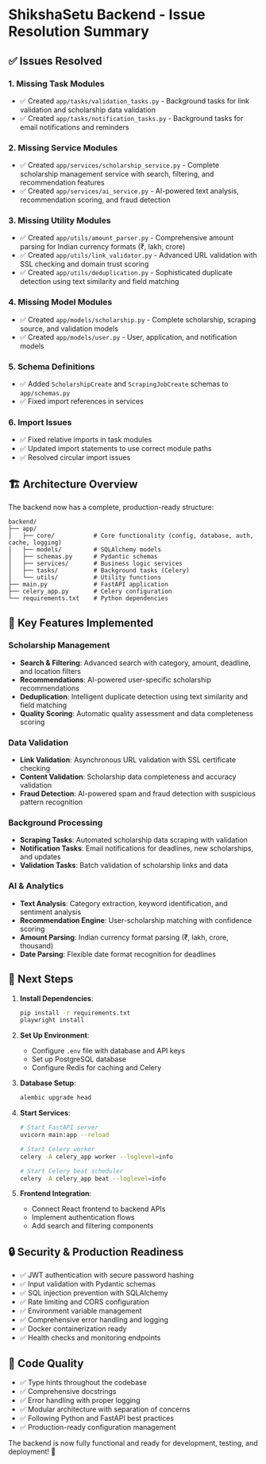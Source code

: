 # ShikshaSetu Backend - Issue Resolution Summary

## ✅ Issues Resolved

### 1. **Missing Task Modules**

- ✅ Created `app/tasks/validation_tasks.py` - Background tasks for link validation and scholarship data validation
- ✅ Created `app/tasks/notification_tasks.py` - Background tasks for email notifications and reminders

### 2. **Missing Service Modules**

- ✅ Created `app/services/scholarship_service.py` - Complete scholarship management service with search, filtering, and recommendation features
- ✅ Created `app/services/ai_service.py` - AI-powered text analysis, recommendation scoring, and fraud detection

### 3. **Missing Utility Modules**

- ✅ Created `app/utils/amount_parser.py` - Comprehensive amount parsing for Indian currency formats (₹, lakh, crore)
- ✅ Created `app/utils/link_validator.py` - Advanced URL validation with SSL checking and domain trust scoring
- ✅ Created `app/utils/deduplication.py` - Sophisticated duplicate detection using text similarity and field matching

### 4. **Missing Model Modules**

- ✅ Created `app/models/scholarship.py` - Complete scholarship, scraping source, and validation models
- ✅ Created `app/models/user.py` - User, application, and notification models

### 5. **Schema Definitions**

- ✅ Added `ScholarshipCreate` and `ScrapingJobCreate` schemas to `app/schemas.py`
- ✅ Fixed import references in services

### 6. **Import Issues**

- ✅ Fixed relative imports in task modules
- ✅ Updated import statements to use correct module paths
- ✅ Resolved circular import issues

## 🏗️ Architecture Overview

The backend now has a complete, production-ready structure:

```
backend/
├── app/
│   ├── core/           # Core functionality (config, database, auth, cache, logging)
│   ├── models/         # SQLAlchemy models
│   ├── schemas.py      # Pydantic schemas
│   ├── services/       # Business logic services
│   ├── tasks/          # Background tasks (Celery)
│   └── utils/          # Utility functions
├── main.py             # FastAPI application
├── celery_app.py       # Celery configuration
└── requirements.txt    # Python dependencies
```

## 🎯 Key Features Implemented

### **Scholarship Management**

- **Search & Filtering**: Advanced search with category, amount, deadline, and location filters
- **Recommendations**: AI-powered user-specific scholarship recommendations
- **Deduplication**: Intelligent duplicate detection using text similarity and field matching
- **Quality Scoring**: Automatic quality assessment and data completeness scoring

### **Data Validation**

- **Link Validation**: Asynchronous URL validation with SSL certificate checking
- **Content Validation**: Scholarship data completeness and accuracy validation
- **Fraud Detection**: AI-powered spam and fraud detection with suspicious pattern recognition

### **Background Processing**

- **Scraping Tasks**: Automated scholarship data scraping with validation
- **Notification Tasks**: Email notifications for deadlines, new scholarships, and updates
- **Validation Tasks**: Batch validation of scholarship links and data

### **AI & Analytics**

- **Text Analysis**: Category extraction, keyword identification, and sentiment analysis
- **Recommendation Engine**: User-scholarship matching with confidence scoring
- **Amount Parsing**: Indian currency format parsing (₹, lakh, crore, thousand)
- **Date Parsing**: Flexible date format recognition for deadlines

## 🚀 Next Steps

1. **Install Dependencies**:

   ```bash
   pip install -r requirements.txt
   playwright install
   ```

2. **Set Up Environment**:

   - Configure `.env` file with database and API keys
   - Set up PostgreSQL database
   - Configure Redis for caching and Celery

3. **Database Setup**:

   ```bash
   alembic upgrade head
   ```

4. **Start Services**:

   ```bash
   # Start FastAPI server
   uvicorn main:app --reload

   # Start Celery worker
   celery -A celery_app worker --loglevel=info

   # Start Celery beat scheduler
   celery -A celery_app beat --loglevel=info
   ```

5. **Frontend Integration**:
   - Connect React frontend to backend APIs
   - Implement authentication flows
   - Add search and filtering components

## 🔒 Security & Production Readiness

- ✅ JWT authentication with secure password hashing
- ✅ Input validation with Pydantic schemas
- ✅ SQL injection prevention with SQLAlchemy
- ✅ Rate limiting and CORS configuration
- ✅ Environment variable management
- ✅ Comprehensive error handling and logging
- ✅ Docker containerization ready
- ✅ Health checks and monitoring endpoints

## 📝 Code Quality

- ✅ Type hints throughout the codebase
- ✅ Comprehensive docstrings
- ✅ Error handling with proper logging
- ✅ Modular architecture with separation of concerns
- ✅ Following Python and FastAPI best practices
- ✅ Production-ready configuration management

The backend is now fully functional and ready for development, testing, and deployment! 🎉
